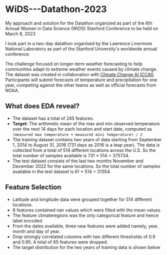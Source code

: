 # WiDS---Datathon-2023
My approach and solution for the Datathon organized as part of the 6th Annual Women in Data Science (WiDS) Stanford Conference to be held on March 8, 2023

I took part in a two-day datathon organised by the Lawrence Livermore National Laboratory as part of the Stanford University's worldwide annual conference. 

The challenge focused on longer-term weather forecasting to help communities adapt to extreme weather events caused by climate change. The dataset was created in collaboration with [Climate Change AI (CCAI)](https://www.climatechange.ai). Participants will submit forecasts of temperature and precipitation for one year, competing against the other teams as well as official forecasts from NOAA.

## What does EDA reveal?

- The dataset has a total of 245 features. 
- **Target:** The arithmetic mean of the max and min observed temperature over the next 14 days for each location and start date, computed as ```(measured max temperature + measured mini temperature) / 2```
- The training dataset contains two years of data starting from September 1, 2014 to August 31, 2016 (731 days as 2016 is a leap year). The data is collected from a total of 514 different locations across the U.S. So the total number of samples available is 731 * 514 = 375734.
- The test dataset consists of the last two months November and December 2022 for the same locations. So the total number of samples available in the test dataset is 61 * 514 = 31354.

## Feature Selection

- Latitude and longitude data were grouped together for 514 different locations.
- 8 features contained nan values which were filled with the mean values.
- The feature climateregions was the only categorical feature and hence label encoded.
- From the dates available, three new features were added namely, year, month and day of year.
- Drop strongly correlated columns with two different thresholds of 0.9 and 0.95. A total of 65 features were dropped.
- The target distribution for the two years of training data is shown below

